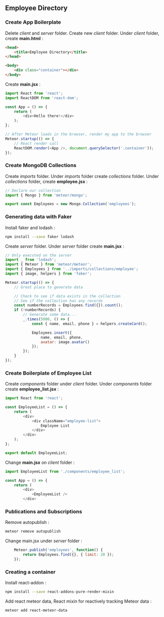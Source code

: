 ## Employee Directory

### Create App Boilerplate
Delete _client_ and _server_ folder. Create new _client_ folder.
Under _client_ folder, create **main.html** :
```html
<head>
    <title>Employee Directory</title>
</head>

<body>
    <div class="container"></div>
</body>
```
Create **main.jsx** :
```js
import React from 'react';
import ReactDOM from 'react-dom';

const App = () => {
    return (
        <div>Hello there!</div>
    );
};

// After Meteor loads in the browser, render my app to the browser
Meteor.startup(() => {
    // React render call
    ReactDOM.render(<App />, document.querySelector('.container'));
});
```

### Create MongoDB Collections
Create _imports_ folder. Under _imports_ folder create _collections_ folder.
Under _collections_ folder, create **employee.jsx** :
```js
// Declare our collection
import { Mongo } from 'meteor/mongo';

export const Employees = new Mongo.Collection('employees');
```

### Generating data with Faker
Install faker and lodash :
```bash
npm install --save faker lodash
```
Create _server_ folder. Under _server_ folder create **main.jsx** :
```js
// Only executed on the server
import _ from 'lodash';
import { Meteor } from 'meteor/meteor';
import { Employees } from '../imports/collections/employee';
import { image, helpers } from 'faker';

Meteor.startup(() => {
    // Great place to generate data

    // Check to see if data exists in the collection
    // See if the collection has any records
    const numberRecords = Employees.find({}).count();
    if (!numberRecords) {
        // Generate some data...
        _.times(5000, () => {
            const { name, email, phone } = helpers.createCard();

            Employees.insert({
                name, email, phone,
                avatar: image.avatar()
            });
        });
    }
});
```

### Create Boilerplate of Employee List
Create _components_ folder under _client_ folder. Under _components_ folder create **employee_list.jsx** :
```javascript
import React from 'react';

const EmployeeList = () => {
    return (
        <div>
            <div className="employee-list">
                Employee List
            </div>
        </div>
    );
};

export default EmployeeList;
```
Change **main.jsx** on _client_ folder :
```javascript
import EmployeeList from './components/employee_list';

const App = () => {
    return (
        <div>
            <EmployeeList />
        </div>
```

### Publications and Subscriptions
Remove autopublish :
```bash
meteor remove autopublish
```
Change main.jsx under _server_ folder :
```javascript
    Meteor.publish('employees', function() {
        return Employees.find({}, { limit: 20 });
    });
```

### Creating a container
Install react-addon :
```bash
npm install --save react-addons-pure-render-mixin
```
Add react meteor data, React mixin for reactively tracking Meteor data :
```bash
meteor add react-meteor-data
```